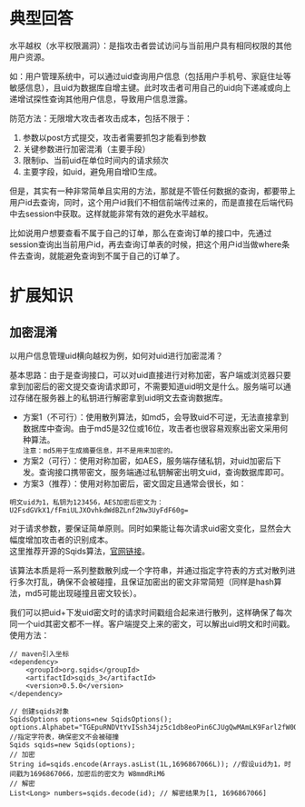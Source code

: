 # 典型回答


水平越权（水平权限漏洞）：是指攻击者尝试访问与当前用户具有相同权限的其他用户资源。

  
如：用户管理系统中，可以通过uid查询用户信息（包括用户手机号、家庭住址等敏感信息），且uid为数据库自增主键。此时攻击者可用自己的uid向下递减或向上递增试探性查询其他用户信息，导致用户信息泄露。



防范方法：无限增大攻击者攻击成本，包括不限于：



1. 参数以post方式提交，攻击者需要抓包才能看到参数
2. 关键参数进行加密混淆（主要手段）
3. 限制ip、当前uid在单位时间内的请求频次
4. 主要字段，如uid，避免用自增ID生成。



但是，其实有一种非常简单且实用的方法，那就是不管任何数据的查询，都要带上用户id去查询，同时，这个用户id我们不相信前端传过来的，而是直接在后端代码中去session中获取。这样就能非常有效的避免水平越权。



比如说用户想要查看不属于自己的订单，那么在查询订单的接口中，先通过session查询出当前用户id，再去查询订单表的时候，把这个用户id当做where条件去查询，就能避免查询到不属于自己的订单了。

# 扩展知识


## 加密混淆


以用户信息管理uid横向越权为例，如何对uid进行加密混淆？



基本思路：由于是查询接口，可以对uid直接进行对称加密，客户端或浏览器只要拿到加密后的密文提交查询请求即可，不需要知道uid明文是什么。服务端可以通过存储在服务器上的私钥进行解密拿到uid明文去查询数据库。



+ 方案1（不可行）：使用散列算法，如md5，会导致uid不可逆，无法直接拿到数据库中查询。由于md5是32位或16位，攻击者也很容易观察出密文采用何种算法。  
`注意：md5用于生成摘要信息，并不是用来加密的。`
+ 方案2（可行）：使用对称加密，如AES，服务端存储私钥，对uid加密后下发。查询接口携带密文，服务端通过私钥解密出明文uid，查询数据库即可。
+ 方案3（推荐）：使用对称加密后，密文固定且通常会很长，如：



```plain
明文uid为1，私钥为123456，AES加密后密文为：
U2FsdGVkX1/fFmiULJXOvhkdWdBZLnf2Nw3UyFdF60g=
```



对于请求参数，要保证简单原则。同时如果能让每次请求uid密文变化，显然会大幅度增加攻击者的识别成本。  
这里推荐开源的Sqids算法，[官网链接](https://sqids.org/java)。



该算法本质是将一系列整数散列成一个字符串，并通过指定字符表的方式对散列进行多次打乱，确保不会被碰撞，且保证加密出的密文非常简短（同样是hash算法，md5可能出现碰撞且密文较长）。

  
我们可以把uid+下发uid密文时的请求时间戳组合起来进行散列，这样确保了每次同一个uid其密文都不一样。客户端提交上来的密文，可以解出uid明文和时间戳。  
使用方法：



```plain
// maven引入坐标
<dependency>
    <groupId>org.sqids</groupId>
    <artifactId>sqids_3</artifactId>
    <version>0.5.0</version>
</dependency>
```



```plain
// 创建sqids对象
SqidsOptions options=new SqidsOptions();
options.Alphabet="TGEpuRNDVtYvISsh34jz5c1db8eoPin6CJUgQwMAmLK9Farl2fW0OyHxqXkBZ7"; //指定字符表，确保密文不会被碰撞
Sqids sqids=new Sqids(options);
// 加密
String id=sqids.encode(Arrays.asList(1L,1696867066L)); //假设uid为1，时间戳为1696867066，加密后的密文为 W8mmdRiM6
// 解密
List<Long> numbers=sqids.decode(id); // 解密结果为[1, 1696867066]
```

